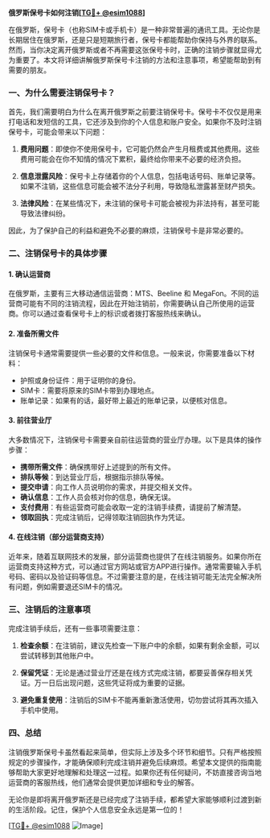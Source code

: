 **俄罗斯保号卡如何注销[[TG💪+ @esim1088](https://t.me/s/esim1088)]**

在俄罗斯，保号卡（也称SIM卡或手机卡）是一种非常普遍的通讯工具。无论你是长期居住在俄罗斯，还是只是短期旅行者，保号卡都能帮助你保持与外界的联系。然而，当你决定离开俄罗斯或者不再需要这张保号卡时，正确的注销步骤就显得尤为重要了。本文将详细讲解俄罗斯保号卡注销的方法和注意事项，希望能帮助到有需要的朋友。

### 一、为什么需要注销保号卡？

首先，我们需要明白为什么在离开俄罗斯之前要注销保号卡。保号卡不仅仅是用来打电话和发短信的工具，它还涉及到你的个人信息和账户安全。如果你不及时注销保号卡，可能会带来以下问题：

1. **费用问题**：即使你不使用保号卡，它可能仍然会产生月租费或其他费用。这些费用可能会在你不知情的情况下累积，最终给你带来不必要的经济负担。
   
2. **信息泄露风险**：保号卡上存储着你的个人信息，包括电话号码、账单记录等。如果不注销，这些信息可能会被不法分子利用，导致隐私泄露甚至财产损失。

3. **法律风险**：在某些情况下，未注销的保号卡可能会被视为非法持有，甚至可能导致法律纠纷。

因此，为了保护自己的利益和避免不必要的麻烦，注销保号卡是非常必要的。

### 二、注销保号卡的具体步骤

#### 1. 确认运营商

在俄罗斯，主要有三大移动通信运营商：MTS、Beeline 和 MegaFon。不同的运营商可能有不同的注销流程，因此在开始注销前，你需要确认自己所使用的运营商。你可以通过查看保号卡上的标识或者拨打客服热线来确认。

#### 2. 准备所需文件

注销保号卡通常需要提供一些必要的文件和信息。一般来说，你需要准备以下材料：

- 护照或身份证件：用于证明你的身份。
- SIM卡：需要将原来的SIM卡带到办理地点。
- 账单记录：如果有的话，最好带上最近的账单记录，以便核对信息。

#### 3. 前往营业厅

大多数情况下，注销保号卡需要亲自前往运营商的营业厅办理。以下是具体的操作步骤：

- **携带所需文件**：确保携带好上述提到的所有文件。
- **排队等候**：到达营业厅后，根据指示排队等候。
- **提交申请**：向工作人员说明你的需求，并提交相关文件。
- **确认信息**：工作人员会核对你的信息，确保无误。
- **支付费用**：有些运营商可能会收取一定的注销手续费，请提前了解清楚。
- **领取回执**：完成注销后，记得领取注销回执作为凭证。

#### 4. 在线注销（部分运营商支持）

近年来，随着互联网技术的发展，部分运营商也提供了在线注销服务。如果你所在运营商支持这种方式，可以通过官方网站或官方APP进行操作。通常需要输入手机号码、密码以及验证码等信息。不过需要注意的是，在线注销可能无法完全解决所有问题，例如需要退还SIM卡的情况。

### 三、注销后的注意事项

完成注销手续后，还有一些事项需要注意：

1. **检查余额**：在注销前，建议先检查一下账户中的余额，如果有剩余金额，可以尝试转移到其他账户中。
   
2. **保留凭证**：无论是通过营业厅还是在线方式完成注销，都要妥善保存相关凭证。万一日后出现问题，这些凭证将成为重要的证据。

3. **避免重复使用**：注销后的SIM卡不能再重新激活使用，切勿尝试将其再次插入手机中使用。

### 四、总结

注销俄罗斯保号卡虽然看起来简单，但实际上涉及多个环节和细节。只有严格按照规定的步骤操作，才能确保顺利完成注销并避免后续麻烦。希望本文提供的指南能够帮助大家更好地理解和处理这一过程。如果你还有任何疑问，不妨直接咨询当地运营商的客服热线，他们通常会提供更加详细和专业的解答。

无论你是即将离开俄罗斯还是已经完成了注销手续，都希望大家能够顺利过渡到新的生活阶段。记住，保护个人信息安全永远是第一位的！

[[TG💪+ @esim1088](https://t.me/s/esim1088) ![Image](https://i.postimg.cc/4NQfJmqS/Snipaste-2025-05-13-00-14-12.png)]
